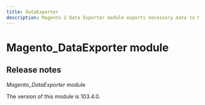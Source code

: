 ```yaml
---
title: DataExporter
description: Magento 2 Data Exporter module exports necessary data to Magento cloud services that rely on it
---
```


# Magento_DataExporter module

## Release notes

*Magento_DataExporter* module

<InlineAlert slots="text" />
The version of this module is 103.4.0.
